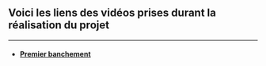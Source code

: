  ## Voici les liens des vidéos prises durant la réalisation du projet
 
 <hr>
 
 - #### [Premier banchement](https://youtu.be/iydBeL7KhAE)
